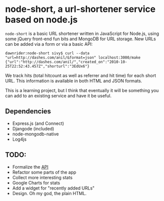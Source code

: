 # node-short, a url-shortener service based on node.js

`node-short` is a basic URL shortener written in JavaScript for Node.js, using some jQuery front-end fun bits and MongoDB for URL storage. New URLs can be added via a form or via a basic API:

    dawnrider:node-short sivy$ curl --data "url=http://dashes.com/anil/&format=json" localhost:3000/make
    {"url":"http://dashes.com/anil/","created_on":"2010-10-25T22:52:43.457Z","shorturl":"3EdUx6"}
    

We track hits (total hitcount as well as referrer and hit time) for each short URL. This information is available in both HTML and JSON formats.

This is a learning project, but I think that eventually it will be something you can add to an existing service and have it be useful.

## Dependencies

* Express.js (and Connect)
* Djangode (included)
* node-mongodb-native
* Log4js

## TODO:

* Formalize the [API](http://github.com/sivy/node-short/wiki/API)
* Refactor some parts of the app
* Collect more interesting stats
* Google Charts for stats
* Add a widget for "recently added URLs"
* Design. Oh my god, the plain HTML.
